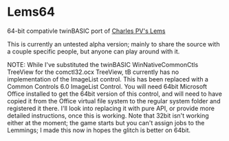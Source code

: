 # Lems64
64-bit compativle twinBASIC port of [Charles PV's Lems](https://github.com/Planet-Source-Code/carles-p-v-a-classic-one-and-sequel__1-61601)

This is currently an untested alpha version; mainly to share the source with a couple specific people, but anyone can play around with it.

NOTE: While I've substituted the twinBASIC WinNativeCommonCtls TreeView for the comctl32.ocx TreeView, tB currently has no implementation of the ImageList control. This has been replaced with a Common Controls 6.0 ImageList Control. You will need 64bit Microsoft Office installed to get the 64bit version of this control, and will need to have copied it from the Office virtual file system to the regular system folder and registered it there. I'll look into replacing it with pure API, or provide more detailed instructions, once this is working. Note that 32bit isn't working either at the moment; the game starts but you can't assign jobs to the Lemmings; I made this now in hopes the glitch is better on 64bit.
